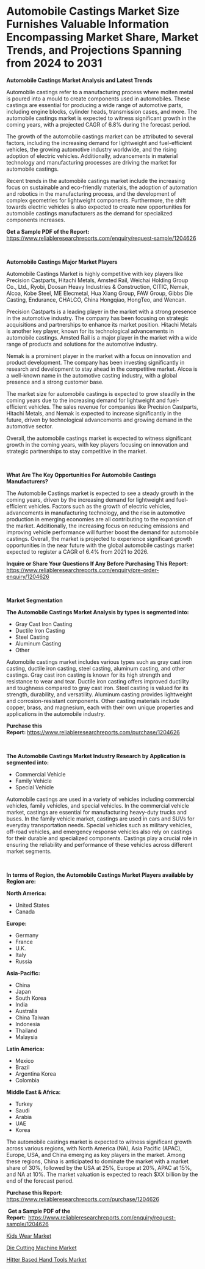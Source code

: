 <p><h1>Automobile Castings Market Size Furnishes Valuable Information Encompassing Market Share, Market Trends, and Projections Spanning from 2024 to 2031</h1></p><p><strong>Automobile Castings Market Analysis and Latest Trends</strong></p>
<p><p>Automobile castings refer to a manufacturing process where molten metal is poured into a mould to create components used in automobiles. These castings are essential for producing a wide range of automotive parts, including engine blocks, cylinder heads, transmission cases, and more. The automobile castings market is expected to witness significant growth in the coming years, with a projected CAGR of 6.8% during the forecast period.</p><p>The growth of the automobile castings market can be attributed to several factors, including the increasing demand for lightweight and fuel-efficient vehicles, the growing automotive industry worldwide, and the rising adoption of electric vehicles. Additionally, advancements in material technology and manufacturing processes are driving the market for automobile castings.</p><p>Recent trends in the automobile castings market include the increasing focus on sustainable and eco-friendly materials, the adoption of automation and robotics in the manufacturing process, and the development of complex geometries for lightweight components. Furthermore, the shift towards electric vehicles is also expected to create new opportunities for automobile castings manufacturers as the demand for specialized components increases.</p></p>
<p><strong>Get a Sample PDF of the Report:&nbsp;</strong> <a href="https://www.reliableresearchreports.com/enquiry/request-sample/1204626">https://www.reliableresearchreports.com/enquiry/request-sample/1204626</a></p>
<p>&nbsp;</p>
<p><strong>Automobile Castings Major Market Players</strong></p>
<p><p>Automobile Castings Market is highly competitive with key players like Precision Castparts, Hitachi Metals, Amsted Rail, Weichai Holding Group Co., Ltd., Ryobi, Doosan Heavy Industries & Construction, CITIC, Nemak, Alcoa, Kobe Steel, ME Elecmetal, Hua Xiang Group, FAW Group, Gibbs Die Casting, Endurance, CHALCO, China Hongqiao, HongTeo, and Wencan.</p><p>Precision Castparts is a leading player in the market with a strong presence in the automotive industry. The company has been focusing on strategic acquisitions and partnerships to enhance its market position. Hitachi Metals is another key player, known for its technological advancements in automobile castings. Amsted Rail is a major player in the market with a wide range of products and solutions for the automotive industry.</p><p>Nemak is a prominent player in the market with a focus on innovation and product development. The company has been investing significantly in research and development to stay ahead in the competitive market. Alcoa is a well-known name in the automotive casting industry, with a global presence and a strong customer base.</p><p>The market size for automobile castings is expected to grow steadily in the coming years due to the increasing demand for lightweight and fuel-efficient vehicles. The sales revenue for companies like Precision Castparts, Hitachi Metals, and Nemak is expected to increase significantly in the future, driven by technological advancements and growing demand in the automotive sector.</p><p>Overall, the automobile castings market is expected to witness significant growth in the coming years, with key players focusing on innovation and strategic partnerships to stay competitive in the market.</p></p>
<p>&nbsp;</p>
<p><strong>What Are The Key Opportunities For Automobile Castings Manufacturers?</strong></p>
<p><p>The Automobile Castings market is expected to see a steady growth in the coming years, driven by the increasing demand for lightweight and fuel-efficient vehicles. Factors such as the growth of electric vehicles, advancements in manufacturing technology, and the rise in automotive production in emerging economies are all contributing to the expansion of the market. Additionally, the increasing focus on reducing emissions and improving vehicle performance will further boost the demand for automobile castings. Overall, the market is projected to experience significant growth opportunities in the near future with the global automobile castings market expected to register a CAGR of 6.4% from 2021 to 2026.</p></p>
<p><strong>Inquire or Share Your Questions If Any Before Purchasing This Report:</strong> <a href="https://www.reliableresearchreports.com/enquiry/pre-order-enquiry/1204626">https://www.reliableresearchreports.com/enquiry/pre-order-enquiry/1204626</a></p>
<p>&nbsp;</p>
<p><strong>Market Segmentation</strong></p>
<p><strong>The Automobile Castings Market Analysis by types is segmented into:</strong></p>
<p><ul><li>Gray Cast Iron Casting</li><li>Ductile Iron Casting</li><li>Steel Casting</li><li>Aluminum Casting</li><li>Other</li></ul></p>
<p><p>Automobile castings market includes various types such as gray cast iron casting, ductile iron casting, steel casting, aluminum casting, and other castings. Gray cast iron casting is known for its high strength and resistance to wear and tear. Ductile iron casting offers improved ductility and toughness compared to gray cast iron. Steel casting is valued for its strength, durability, and versatility. Aluminum casting provides lightweight and corrosion-resistant components. Other casting materials include copper, brass, and magnesium, each with their own unique properties and applications in the automobile industry.</p></p>
<p><strong>Purchase this Report:&nbsp;</strong><a href="https://www.reliableresearchreports.com/purchase/1204626">https://www.reliableresearchreports.com/purchase/1204626</a></p>
<p>&nbsp;</p>
<p><strong>The Automobile Castings Market Industry Research by Application is segmented into:</strong></p>
<p><ul><li>Commercial Vehicle</li><li>Family Vehicle</li><li>Special Vehicle</li></ul></p>
<p><p>Automobile castings are used in a variety of vehicles including commercial vehicles, family vehicles, and special vehicles. In the commercial vehicle market, castings are essential for manufacturing heavy-duty trucks and buses. In the family vehicle market, castings are used in cars and SUVs for everyday transportation needs. Special vehicles such as military vehicles, off-road vehicles, and emergency response vehicles also rely on castings for their durable and specialized components. Castings play a crucial role in ensuring the reliability and performance of these vehicles across different market segments.</p></p>
<p>&nbsp;</p>
<p><strong>In terms of Region, the Automobile Castings Market Players available by Region are:</strong></p>
<p>
    <p> <strong> North America: </strong>
        <ul>
            <li>United States</li>
            <li>Canada</li>
        </ul>
        </p> 
    <p> <strong> Europe: </strong>
        <ul>
            <li>Germany</li>
            <li>France</li>
            <li>U.K.</li>
            <li>Italy</li>
            <li>Russia</li>
        </ul>
        </p> 
    <p> <strong> Asia-Pacific: </strong>
        <ul>
            <li>China</li>
            <li>Japan</li>
            <li>South Korea</li>
            <li>India</li>
            <li>Australia</li>
            <li>China Taiwan</li>
            <li>Indonesia</li>
            <li>Thailand</li>
            <li>Malaysia</li>
        </ul>
        </p> 
    <p> <strong> Latin America: </strong>
        <ul>
            <li>Mexico</li>
            <li>Brazil</li>
            <li>Argentina Korea</li>
            <li>Colombia</li>
        </ul>
        </p> 
    <p> <strong> Middle East & Africa: </strong>
        <ul>
            <li>Turkey</li>
            <li>Saudi</li>
            <li>Arabia</li>
            <li>UAE</li>
            <li>Korea</li>
        </ul>
    </p>
    </p>
<p><p>The automobile castings market is expected to witness significant growth across various regions, with North America (NA), Asia Pacific (APAC), Europe, USA, and China emerging as key players in the market. Among these regions, China is anticipated to dominate the market with a market share of 30%, followed by the USA at 25%, Europe at 20%, APAC at 15%, and NA at 10%. The market valuation is expected to reach $XX billion by the end of the forecast period.</p></p>
<p><strong>Purchase this Report: </strong><a href="https://www.reliableresearchreports.com/purchase/1204626">https://www.reliableresearchreports.com/purchase/1204626</a></p>
<p>&nbsp;<strong>Get a Sample PDF of the Report:&nbsp;&nbsp;</strong><a href="https://www.reliableresearchreports.com/enquiry/request-sample/1204626">https://www.reliableresearchreports.com/enquiry/request-sample/1204626</a></p>
<p><strong></strong></p>
<p><p><a href="https://view.publitas.com/reportprime-1/kids-wear-market-with-the-goal-of-estimating-the-market-size-and-future-growth-potential-of-various-market-segments-based-on-component-applications-end-user-and-region/">Kids Wear Market</a></p><p><a href="https://view.publitas.com/reportprime-1/die-cutting-machine-market-research-report-unlocks-analysis-on-the-market-financial-status-market-size-and-market-revenue-upto-2030/">Die Cutting Machine Market</a></p><p><a href="https://view.publitas.com/reportprime-1/hitter-based-hand-tools-market-research-report-provides-thorough-industry-overview-which-offers-an-in-depth-analysis-of-product-trends-and-new-market-divisions/">Hitter Based Hand Tools Market</a></p></p>